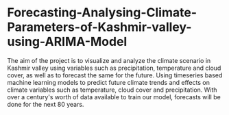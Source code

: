# Forecasting-Analysing-Climate-Parameters-of-Kashmir-valley-using-ARIMA-Model
The aim of the project is to visualize and analyze the climate scenario in Kashmir valley using variables such as precipitation, temperature and cloud cover, as well as to forecast the same for the future. Using timeseries based machine learning models to predict future climate trends and effects on climate variables such as temperature, cloud cover and precipitation. With over a century's worth of data available to train our model, forecasts will be done for the next 80 years.

